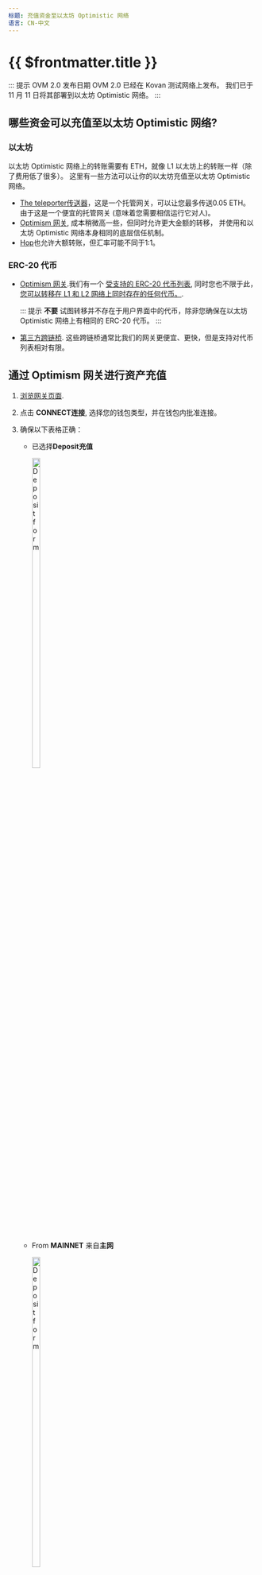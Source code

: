 ```yaml
---
标题: 充值资金至以太坊 Optimistic 网络
语言: CN-中文
---
```


# {{ $frontmatter.title }}

::: 提示 OVM 2.0 发布日期
OVM 2.0 已经在 Kovan 测试网络上发布。
我们已于 11 月 11 日将其部署到以太坊 Optimistic 网络。
:::

## 哪些资金可以充值至以太坊 Optimistic 网络?

### 以太坊

以太坊 Optimistic 网络上的转账需要有 ETH，就像 L1 以太坊上的转账一样（除了费用低了很多）。
这里有一些方法可以让你的以太坊充值至以太坊 Optimistic 网络。

* [The teleporter传送器](https://portr.xyz/)，这是一个托管网关，可以让您最多传送0.05 ETH。
 由于这是一个便宜的托管网关 (意味着您需要相信运行它对人)。
* [ Optimism 网关](https://gateway.optimism.io/), 成本稍微高一些，但同时允许更大金额的转移，
  并使用和以太坊 Optimistic 网络本身相同的底层信任机制。
* [Hop](https://app.hop.exchange/send?token=ETH&sourceNetwork=ethereum&destNetwork=optimism)也允许大额转账，但汇率可能不同于1:1。


### ERC-20 代币

* [Optimism 网关](https://gateway.optimism.io/).我们有一个 [受支持的 ERC-20 代币列表](https://static.optimism.io/optimism.tokenlist.json), 同时您也不限于此，
 [您可以转移在 L1 和 L2 网络上同时存在的任何代币。](https://optimismpbc.medium.com/arbitrary-token-bridging-d552f6bef694).

  ::: 提示
   **不要** 试图转移并不存在于用户界面中的代币，除非您确保在以太坊 Optimistic 网络上有相同的 ERC-20 代币。 :::

* [第三方跨链桥](https://www.optimism.io/apps/bridges). 这些跨链桥通常比我们的网关更便宜、更快，但是支持对代币列表相对有限。


## 通过 Optimism 网关进行资产充值

1. [浏览网关页面](https://gateway.optimism.io/).
2. 点击 **CONNECT连接**, 选择您的钱包类型，并在钱包内批准连接。
3. 确保以下表格正确：

   * 已选择**Deposit充值** 
    
     <div style="display:inline-block">
     <img src="../../assets/docs/users/getting-started/deposit-form-a.png" alt="Deposit form" width="40%" style="float:left">
     </div>

   * From **MAINNET** 来自**主网**
     <div style="display:inline-block">
     <img src="../../assets/docs/users/getting-started/deposit-form-b.png" alt="Deposit form" width="40%" style="float:left">
     </div>

   * 该资产是您希望存入以太坊 Optimistic 网络的资产。

     <div style="display:inline-block">
     <img src="../../assets/docs/users/getting-started/deposit-form-c.png" alt="Deposit form" width="40%" style="float:left">
     </div>

   * 设置您账户中希望充值对数额，如果您希望存入全部资金，请点击 **MAX** 。
   

     <div style="display:inline-block">
     <img src="../../assets/docs/users/getting-started/deposit-form-d.png" alt="Deposit form" width="40%" style="float:left">
     </div>      

4. 点击 **DEPOSIT**。
5. 再次点击 **DEPOSIT** 确认。
6. 在钱包中确认交易，等待交易确认后即可将 ETH 存入 以太坊 Optimistic 网络。
7. [浏览此处](https://chainid.link/?network=optimism) 并点击**connect连接** 将以太坊 Optimistic 网络添加到您的钱包。 
    您需要在钱包中批准添加的动作。 Metamask 小狐狸钱包的网络通知如下图， 其他钱包应该也是类似的。

      <div style="display:inline-block">
      <img src="../../assets/docs/users/getting-started/add-net-metamask.png" alt="MetaMask add network notification" width="40%" style="float:left">
      </div>   